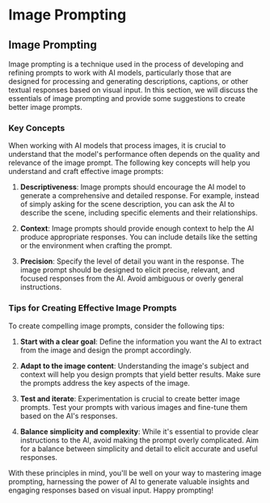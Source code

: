 # Image Prompting

## Image Prompting

Image prompting is a technique used in the process of developing and refining prompts to work with AI models, particularly those that are designed for processing and generating descriptions, captions, or other textual responses based on visual input. In this section, we will discuss the essentials of image prompting and provide some suggestions to create better image prompts.

### Key Concepts

When working with AI models that process images, it is crucial to understand that the model's performance often depends on the quality and relevance of the image prompt. The following key concepts will help you understand and craft effective image prompts:

1. **Descriptiveness**: Image prompts should encourage the AI model to generate a comprehensive and detailed response. For example, instead of simply asking for the scene description, you can ask the AI to describe the scene, including specific elements and their relationships.

2. **Context**: Image prompts should provide enough context to help the AI produce appropriate responses. You can include details like the setting or the environment when crafting the prompt.

3. **Precision**: Specify the level of detail you want in the response. The image prompt should be designed to elicit precise, relevant, and focused responses from the AI. Avoid ambiguous or overly general instructions.

### Tips for Creating Effective Image Prompts

To create compelling image prompts, consider the following tips:

1. **Start with a clear goal**: Define the information you want the AI to extract from the image and design the prompt accordingly.

2. **Adapt to the image content**: Understanding the image's subject and context will help you design prompts that yield better results. Make sure the prompts address the key aspects of the image.

3. **Test and iterate**: Experimentation is crucial to create better image prompts. Test your prompts with various images and fine-tune them based on the AI's responses.

4. **Balance simplicity and complexity**: While it's essential to provide clear instructions to the AI, avoid making the prompt overly complicated. Aim for a balance between simplicity and detail to elicit accurate and useful responses.

With these principles in mind, you'll be well on your way to mastering image prompting, harnessing the power of AI to generate valuable insights and engaging responses based on visual input. Happy prompting!